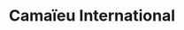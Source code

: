 ---
title: "Camaïeu International"
url: /villenave-dornon/camaieu-international/
shop: vêtements
---